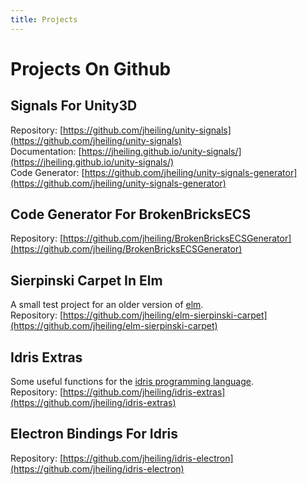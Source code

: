 ```yaml
---
title: Projects
---
```

# Projects On Github
## Signals For Unity3D
Repository: [https://github.com/jheiling/unity-signals](https://github.com/jheiling/unity-signals)  
Documentation: [https://jheiling.github.io/unity-signals/](https://jheiling.github.io/unity-signals/)  
Code Generator: [https://github.com/jheiling/unity-signals-generator](https://github.com/jheiling/unity-signals-generator)
## Code Generator For BrokenBricksECS
Repository: [https://github.com/jheiling/BrokenBricksECSGenerator](https://github.com/jheiling/BrokenBricksECSGenerator)
## Sierpinski Carpet In Elm
A small test project for an older version of [elm](http://elm-lang.org/).  
Repository: [https://github.com/jheiling/elm-sierpinski-carpet](https://github.com/jheiling/elm-sierpinski-carpet)
## Idris Extras
Some useful functions for the [idris programming language](https://www.idris-lang.org/).  
Repository: [https://github.com/jheiling/idris-extras](https://github.com/jheiling/idris-extras)
## Electron Bindings For Idris
Repository: [https://github.com/jheiling/idris-electron](https://github.com/jheiling/idris-electron)
